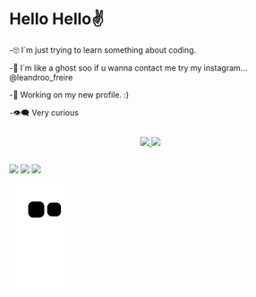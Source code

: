 # Hello Hello✌
  
-🙄 I´m just trying to learn something about coding.

-👻 I´m like a ghost soo if u wanna contact me try my instagram... @leandroo_freire

-🚧 Working on my new profile. :)

-👁‍🗨 Very curious

##

<div align="center">
  <a href="https://github.com/LosVanos">
  <img height="135em" src="https://github-readme-stats.vercel.app/api?username=LosVanos&show_icons=true&theme=react&include_all_commits=true&count_private=true"/>
  <img height="135em" src="https://github-readme-stats.vercel.app/api/top-langs/?username=LosVanos&layout=compact&langs_count=7&theme=radical"/>
</div>

##
  
<div> 
  <a href="https://instagram.com/leandroo_freire" target="_blank"><img src="https://img.shields.io/badge/-Instagram-%23E4405F?style=for-the-badge&logo=instagram&logoColor=white" target="_blank"></a>
 	<a href="https://www.twitch.tv/fre1r3e" target="_blank"><img src="https://img.shields.io/badge/Twitch-9146FF?style=for-the-badge&logo=twitch&logoColor=white" target="_blank"></a>
 <a href="https://discord.gg/2cMbZEsy" target="_blank"><img src="https://img.shields.io/badge/Discord-7289DA?style=for-the-badge&logo=discord&logoColor=white" target="_blank">
 
  ![Snake animation](https://github.com/rafaballerini/rafaballerini/blob/output/github-contribution-grid-snake.svg)
 
</div>
